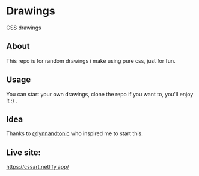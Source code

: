 # Drawings

CSS drawings

## About

This repo is for random drawings i make using pure css, just for fun.

## Usage

You can start your own drawings, clone the repo if you want to, you'll enjoy it :) .

## Idea

Thanks to [@lynnandtonic](https://github.com/lynnandtonic) who inspired me to start this.

## Live site:

https://cssart.netlify.app/
